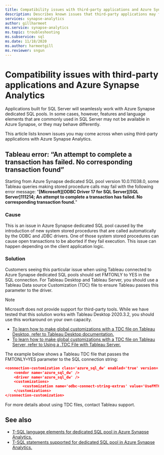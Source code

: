 ```yaml
---
title: Compatibility issues with third-party applications and Azure Synapse Analytics 
description: Describes known issues that third-party applications may find with Azure Synapse
services: synapse-analytics 
author: gillharmeet
ms.service: synapse-analytics 
ms.topic: troubleshooting
ms.subservice: sql
ms.date: 11/18/2020 
ms.author: harmeetgill 
ms.reviewer: sngun
---
```


# Compatibility issues with third-party applications and Azure Synapse Analytics

Applications built for SQL Server will seamlessly work with Azure Synapse dedicated SQL pools. In some cases, however, features and language elements that are commonly used in SQL Server may not be available in Azure Synapse, or they may behave differently.

This article lists known issues you may come across when using third-party applications with Azure Synapse Analytics. 

## Tableau error: “An attempt to complete a transaction has failed. No corresponding transaction found”

Starting from Azure Synapse dedicated SQL pool version 10.0.11038.0, some Tableau queries making stored procedure calls may fail with the following error message: "**[Microsoft][ODBC Driver 17 for SQL Server][SQL Server]111214; An attempt to complete a transaction has failed. No corresponding transaction found.**"

### Cause

This is an issue in Azure Synapse dedicated SQL pool caused by the introduction of new system stored procedures that are called automatically by the ODBC and JDBC drivers. One of those system stored procedures can cause open transactions to be aborted if they fail execution. This issue can happen depending on the client application logic.

### Solution
Customers seeing this particular issue when using Tableau connected to Azure Synapse dedicated SQL pools should set FMTONLY to YES in the SQL connection. For Tableau Desktop and Tableau Server, you should use a Tableau Data source Customization (TDC) file to ensure Tableau passes this parameter to the driver.  

> [!NOTE] 
> Microsoft does not provide support for third-party tools. While we have tested that this solution works with Tableau Desktop 2020.3.2, you should use this workaround on your own capacity.
>

* [To learn how to make global customizations with a TDC file on Tableau Desktop, refer to Tableau Desktop documentation.](https://help.tableau.com/current/pro/desktop/en-us/odbc_customize.htm)
* [To learn how to make global customizations with a TDC file on Tableau Server, refer to Using a .TDC File with Tableau Server.](https://kb.tableau.com/articles/howto/using-a-tdc-file-with-tableau-server)

The example below shows a Tableau TDC file that passes the FMTONLY=YES parameter to the SQL connection string:

```json
<connection-customization class='azure_sql_dw' enabled='true' version='18.1'>
	<vendor name='azure_sql_dw' />
	<driver name='azure_sql_dw' />
	<customizations>		
        <customization name='odbc-connect-string-extras' value='UseFMTONLY=yes' />
	</customizations>
</connection-customization>
```
For more details about using TDC files, contact Tableau support. 

## See also

* [T-SQL language elements for dedicated SQL pool in Azure Synapse Analytics.](../sql-data-warehouse/sql-data-warehouse-reference-tsql-language-elements.md)
* [T-SQL statements supported for dedicated SQL pool in Azure Synapse Analytics.](../sql-data-warehouse/sql-data-warehouse-reference-tsql-statements.md)